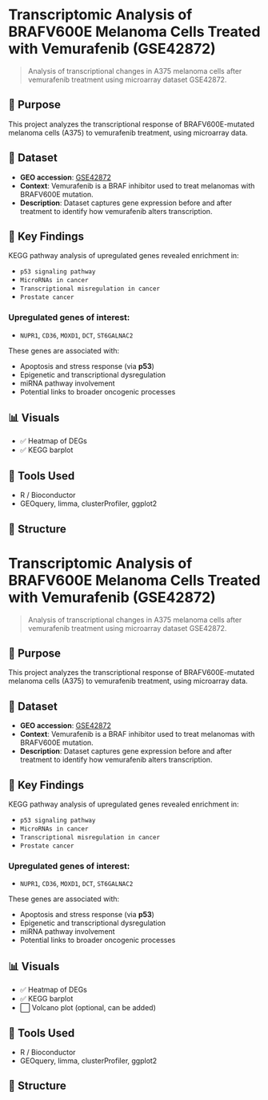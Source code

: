 # Transcriptomic Analysis of BRAFV600E Melanoma Cells Treated with Vemurafenib (GSE42872)

> Analysis of transcriptional changes in A375 melanoma cells after vemurafenib treatment using microarray dataset GSE42872.

## 🎯 Purpose
This project analyzes the transcriptional response of BRAFV600E-mutated melanoma cells (A375) to vemurafenib treatment, using microarray data.

## 🧬 Dataset
- **GEO accession**: [GSE42872](https://www.ncbi.nlm.nih.gov/geo/query/acc.cgi?acc=GSE42872)
- **Context**: Vemurafenib is a BRAF inhibitor used to treat melanomas with BRAFV600E mutation.
- **Description**: Dataset captures gene expression before and after treatment to identify how vemurafenib alters transcription.

## 🔬 Key Findings
KEGG pathway analysis of upregulated genes revealed enrichment in:
- `p53 signaling pathway`
- `MicroRNAs in cancer`
- `Transcriptional misregulation in cancer`
- `Prostate cancer`

### Upregulated genes of interest:
- `NUPR1`, `CD36`, `MOXD1`, `DCT`, `ST6GALNAC2`

These genes are associated with:
- Apoptosis and stress response (via **p53**)
- Epigenetic and transcriptional dysregulation
- miRNA pathway involvement
- Potential links to broader oncogenic processes

## 📊 Visuals
- ✅ Heatmap of DEGs  
- ✅ KEGG barplot  


## 🧪 Tools Used
- R / Bioconductor  
- GEOquery, limma, clusterProfiler, ggplot2

## 📁 Structure
# Transcriptomic Analysis of BRAFV600E Melanoma Cells Treated with Vemurafenib (GSE42872)

> Analysis of transcriptional changes in A375 melanoma cells after vemurafenib treatment using microarray dataset GSE42872.

## 🎯 Purpose
This project analyzes the transcriptional response of BRAFV600E-mutated melanoma cells (A375) to vemurafenib treatment, using microarray data.

## 🧬 Dataset
- **GEO accession**: [GSE42872](https://www.ncbi.nlm.nih.gov/geo/query/acc.cgi?acc=GSE42872)
- **Context**: Vemurafenib is a BRAF inhibitor used to treat melanomas with BRAFV600E mutation.
- **Description**: Dataset captures gene expression before and after treatment to identify how vemurafenib alters transcription.

## 🔬 Key Findings
KEGG pathway analysis of upregulated genes revealed enrichment in:
- `p53 signaling pathway`
- `MicroRNAs in cancer`
- `Transcriptional misregulation in cancer`
- `Prostate cancer`

### Upregulated genes of interest:
- `NUPR1`, `CD36`, `MOXD1`, `DCT`, `ST6GALNAC2`

These genes are associated with:
- Apoptosis and stress response (via **p53**)
- Epigenetic and transcriptional dysregulation
- miRNA pathway involvement
- Potential links to broader oncogenic processes

## 📊 Visuals
- ✅ Heatmap of DEGs  
- ✅ KEGG barplot  
- ⬜ Volcano plot (optional, can be added)

## 🧪 Tools Used
- R / Bioconductor  
- GEOquery, limma, clusterProfiler, ggplot2

## 📁 Structure

